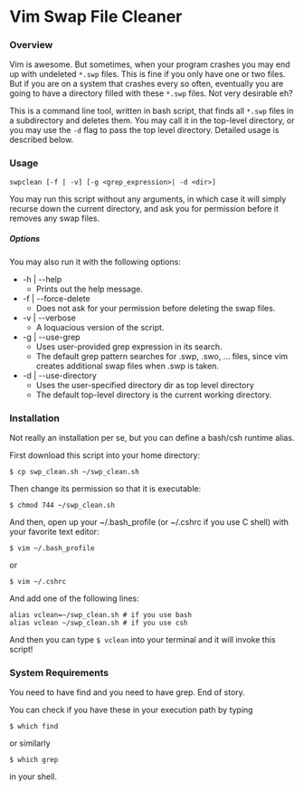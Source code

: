# Vim Swap File Cleaner

### Overview
Vim is awesome. But sometimes, when your program crashes you may end up with
undeleted `*.swp` files. This is fine if you only have one or two files. But if
you are on a system that crashes every so often, eventually you are going to
have a directory filled with these `*.swp` files. Not very desirable eh?

This is a command line tool, written in bash script, that finds all `*.swp` files
in a subdirectory and deletes them. You may call it in the top-level directory,
or you may use the `-d` flag to pass the top level directory. Detailed usage is
described below.

### Usage
```
swpclean [-f | -v] [-g <grep_expression>| -d <dir>]
```
You may run this script without any arguments, in which case it will simply
recurse down the current directory, and ask you for permission before it
removes any swap files.

##### Options
You may also run it with the following options:
* -h | --help
  * Prints out the help message.
* -f | --force-delete
  * Does not ask for your permission before deleting the swap files.
* -v | --verbose
  * A loquacious version of the script.
* -g | --use-grep
  * Uses user-provided grep expression in its search.
  * The default grep pattern searches for .swp, .swo, ... files, since vim
    creates additional swap files when .swp is taken.
* -d | --use-directory
  * Uses the user-specified directory dir as top level directory
  * The default top-level directory is the current working directory.

### Installation
Not really an installation per se, but you can define a bash/csh runtime alias.

First download this script into your home directory:
```
$ cp swp_clean.sh ~/swp_clean.sh
```

Then change its permission so that it is executable:
```
$ chmod 744 ~/swp_clean.sh
```

And then, open up your ~/.bash_profile (or ~/.cshrc if you use C shell) with your
favorite text editor:
```
$ vim ~/.bash_profile
```
or
```
$ vim ~/.cshrc
```

And add one of the following lines:
```
alias vclean=~/swp_clean.sh # if you use bash
alias vclean ~/swp_clean.sh # if you use csh
```

And then you can type `$ vclean` into your terminal and it will invoke this
script!

### System Requirements
You need to have find and you need to have grep. End of story.

You can check if you have these in your execution path by typing
```
$ which find
```
or similarly
```
$ which grep
```
in your shell.


